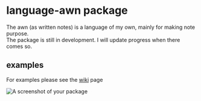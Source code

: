 # language-awn package

The awn (as written notes) is a language of my own, mainly for making note purpose.  
The package is still in development. I will update progress when there comes so.

## examples
For examples please see the [wiki](https://github.com/Wolff-H/language-awn/wiki/Demo) page

![A screenshot of your package](https://f.cloud.github.com/assets/69169/2290250/c35d867a-a017-11e3-86be-cd7c5bf3ff9b.gif)
